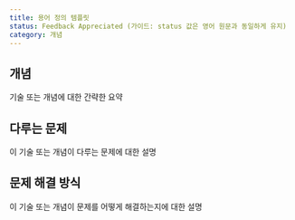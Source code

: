 ```yaml
---
title: 용어 정의 템플릿
status: Feedback Appreciated (가이드: status 값은 영어 원문과 동일하게 유지)
category: 개념
---
```


## 개념

기술 또는 개념에 대한 간략한 요약

## 다루는 문제

이 기술 또는 개념이 다루는 문제에 대한 설명

## 문제 해결 방식

이 기술 또는 개념이 문제를 어떻게 해결하는지에 대한 설명
